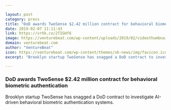 ```yaml
---

layout: post
category: press
title: "DoD awards TwoSense $2.42 million contract for behavioral biometric authentication"
date: 2019-02-07 11:11:43
link: https://vrhk.co/2TIGHf6
image: https://venturebeat.com/wp-content/uploads/2019/02/videothumbnail.jpg?w=1200&strip=all
domain: venturebeat.com
author: "VentureBeat"
icon: https://venturebeat.com/wp-content/themes/vb-news/img/favicon.ico
excerpt: "Brooklyn startup TwoSense has snagged a DoD contract to investigate AI-driven behavioral biometric authentication systems."

---
```


### DoD awards TwoSense $2.42 million contract for behavioral biometric authentication

Brooklyn startup TwoSense has snagged a DoD contract to investigate AI-driven behavioral biometric authentication systems.
